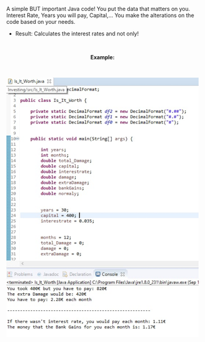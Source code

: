 A simple BUT important Java code!
You put the data that matters on you. Interest Rate, Years you will pay, Capital,... You make the alterations on the code based on your needs.

- Result: Calculates the interest rates and not only!

<br><p align="center"><b>Example:</b></p><br>

![Image Description](Results.jpeg)
